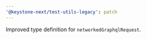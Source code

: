 ```yaml
---
'@keystone-next/test-utils-legacy': patch
---
```


Improved type definition for `networkedGraphqlRequest`.
